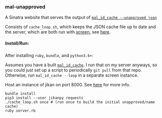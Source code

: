 ### mal-unapproved

A Sinatra website that serves the output of [`mal_id_cache --unapproved json`](https://github.com/seanbreckenridge/mal-id-cache)

Consists of `cache_loop.sh`, which keeps the JSON cache file up to date and the server, which are both run with [screen](https://www.gnu.org/software/screen/), see [here](https://github.com/seanbreckenridge/vps/blob/master/restart).

##### Install/Run:

After installing `ruby`, `bundle`, and `python3.6+`:

Assumes you have a built [`mal_id_cache`](https://github.com/seanbreckenridge/mal-id-cache). I run that on my server anyways, so you could just set up a script to periodically `git pull` from that repo. Otherwise, run `mal_id_cache --loop` in a separate screen instance.

Host an instance of jikan on port 8000. See [here](https://github.com/jikan-me/jikan-rest#01-installation-prerequisites) for more info.

```
bundle install
pip3 install --user jikanpy requests
./cache_loop.sh once # (run once to build the initial unapproved/name cache)
ruby server.rb
```
